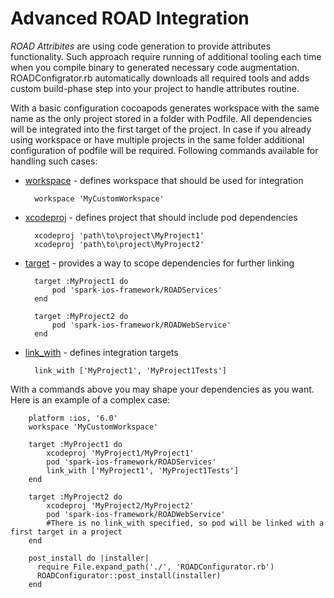 Advanced ROAD Integration 
========================
_ROAD Attribites_ are using code generation to provide attributes functionality. Such approach require running of additional tooling each time when you compile binary to generated necessary code augmentation. ROADConfigrator.rb automatically downloads all required tools and adds custom build-phase step into your project to handle attributes routine. 

With a basic configuration cocoapods generates workspace with the same name as the only project stored in a folder with Podfile. All dependencies will be integrated into the first target of the project. In case if you already using workspace or have multiple projects in the same folder additional configuration of podfile will be required. Following commands available for handling such cases:

* [workspace](http://docs.cocoapods.org/podfile.html#workspace) - defines workspace that should be used for integration
	
		workspace 'MyCustomWorkspace'

* [xcodeproj](http://docs.cocoapods.org/podfile.html#xcodeproj) - defines project that should include pod dependencies

		xcodeproj 'path\to\project\MyProject1'
		xcodeproj 'path\to\project\MyProject2'
		
* [target](http://docs.cocoapods.org/podfile.html#target) - provides a way to scope dependencies for further linking

		target :MyProject1 do
			pod 'spark-ios-framework/ROADServices'
		end

		target :MyProject2 do
			pod 'spark-ios-framework/ROADWebService'
		end

* [link_with](http://docs.cocoapods.org/podfile.html#link_with) - defines integration targets 

		link_with ['MyProject1', 'MyProject1Tests']		

With a commands above you may shape your dependencies as you want. Here is an example of a complex case:

		platform :ios, '6.0'
		workspace 'MyCustomWorkspace'

		target :MyProject1 do
			xcodeproj 'MyProject1/MyProject1'
			pod 'spark-ios-framework/ROADServices'
			link_with ['MyProject1', 'MyProject1Tests']
		end

		target :MyProject2 do
			xcodeproj 'MyProject2/MyProject2'
			pod 'spark-ios-framework/ROADWebService'
			#There is no link_with specified, so pod will be linked with a first target in a project
		end
		
		post_install do |installer|
		  require File.expand_path('./', 'ROADConfigurator.rb')
		  ROADConfigurator::post_install(installer)
		end
